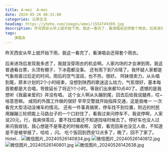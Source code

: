 ```yaml
---
title: A~mei  A~mei
date: 2024-05-26 06:31:00
categories: 记录生活
headimg: https://yhehe.com/images/amei/1554749389.jpg
description: 昨天西安从早上就开始下雨，我这一看完了，看演唱会还得套个雨衣。后来进场后发现我多虑了，我就没穿雨衣的机会啊。人家内场的才会淋到雨，我这普通看台票，头顶有棚子，下冰雹都没事。还有雨下到7点晴了。我怀疑人家都是气象局查过后定的时间。雨后的空气湿润，也不热，很好。  # 文章描述
tags:
    演唱会
---
```

<!--markdown-->昨天西安从早上就开始下雨，我这一看完了，看演唱会还得套个雨衣。
后来进场后发现我多虑了，我就没穿雨衣的机会啊。人家内场的才会淋到雨，我这普通看台票，头顶有棚子，下冰雹都没事。
还有雨下到7点晴了。我怀疑人家都是气象局查过后定的时间。雨后的空气湿润，也不热，很好。
阿妹很卖力，从头唱到尾，原本计划的2个小时结束，没想到陕西的歌迷这么给力，气氛很好，基本每首歌都是大合唱，导致延长了将近1个小时。等我们出来都10点40了。遗憾的是我想听《我最亲爱的》并没有唱。
这个女人啊从头蹦到尾，回去后给我说腿疼，哎~啥意思嘛。
咸阳的外围工作做的很好 早早交警就开始指挥交通，这是我唯一 一次看完大型活动没堵车的情况。
还有一件事真搞笑，停车找不到位置，附近的村民用蹦蹦三轮把能上马路台子的一个口封住了，看我过来问停车不，我说停啊，人家说20元，行，我爽快答应，要不找位置还不知道找啥时候去了。停好车也没人过来问我收钱，我心想是不是等走的时候收啊，没管，看完回来也没见人收，不知道是不是被举报了，哈哈 ，闪。
吃个饭回到西安12点多了，晚了，回不了家了。Hotel...
![微信图片_20240526140834.jpg](https://yhehe.com/images/amei/3721720307.jpg)
![微信图片_20240526140812.jpg](https://yhehe.com/images/amei/2286256548.jpg)
![微信图片_20240526140801.jpg](https://yhehe.com/images/amei/3746848212.jpg)
![微信图片_20240526142638.jpg](https://yhehe.com/images/amei/1593219383.jpg)







